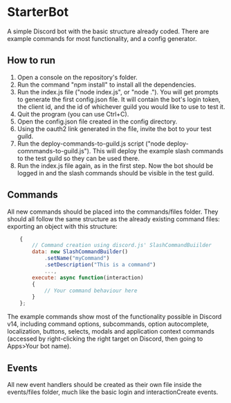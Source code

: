 # StarterBot
A simple Discord bot with the basic structure already coded. There are example commands for most functionality, and a config generator.

## How to run

1. Open a console on the repository's folder.
2. Run the command "npm install" to install all the dependencies.
3. Run the index.js file ("node index.js", or "node ."). You will get prompts to generate the first config.json file. It will contain the bot's login token, the client id, and the id of whichever guild you would like to use to test it.
4. Quit the program (you can use Ctrl+C).
5. Open the config.json file created in the config directory.
6. Using the oauth2 link generated in the file, invite the bot to your test guild.
7. Run the deploy-commands-to-guild.js script ("node deploy-comnmands-to-guild.js"). This will deploy the example slash commands to the test guild so they can be used there.
8. Run the index.js file again, as in the first step. Now the bot should be logged in and the slash commands should be visible in the test guild.

## Commands

All new commands should be placed into the commands/files folder. They should all follow the same structure as the already existing command files: exporting an object with this structure:
```JavaScript
    {
        // Command creation using discord.js' SlashCommandBuiilder
        data: new SlashCommandBuilder()
            .setName("myCommand")
            .setDescription("This is a command")
            ...,
        execute: async function(interaction)
        {
            // Your command behaviour here
        }
    };
```
    
The example commands show most of the functionality possible in Discord v14, including command options, subcommands, option autocomplete, localization, buttons, selects, modals and application context commands (accessed by right-clicking the right target on Discord, then going to Apps>Your bot name).

## Events

All new event handlers should be created as their own file inside the events/files folder, much like the basic login and interactionCreate events.
